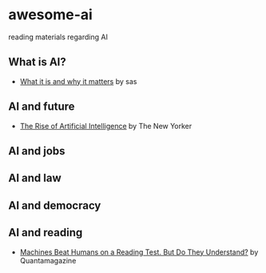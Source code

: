 # awesome-ai
reading materials regarding AI

## What is AI?
* [What it is and why it matters](https://www.sas.com/en_us/insights/analytics/what-is-artificial-intelligence.html) by sas


## AI and future
* [The Rise of Artificial Intelligence](https://www.newyorker.com/books/double-take/sunday-reading-the-rise-of-artificial-intelligence/amp) by The New Yorker
## AI and jobs

## AI and law

## AI and democracy


## AI and reading
* [Machines Beat Humans on a Reading Test. But Do They Understand?](https://www.quantamagazine.org/machines-beat-humans-on-a-reading-test-but-do-they-understand-20191017/) by Quantamagazine



